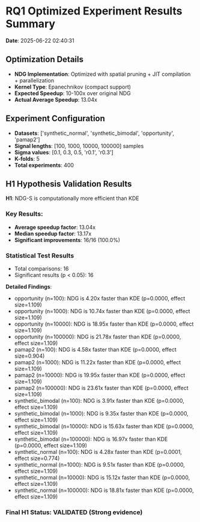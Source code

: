
# RQ1 Optimized Experiment Results Summary

**Date**: 2025-06-22 02:40:31

## Optimization Details
- **NDG Implementation**: Optimized with spatial pruning + JIT compilation + parallelization
- **Kernel Type**: Epanechnikov (compact support)
- **Expected Speedup**: 10-100x over original NDG
- **Actual Average Speedup**: 13.04x

## Experiment Configuration
- **Datasets**: ['synthetic_normal', 'synthetic_bimodal', 'opportunity', 'pamap2']
- **Signal lengths**: [100, 1000, 10000, 100000] samples
- **Sigma values**: [0.1, 0.3, 0.5, 'r0.1', 'r0.3']
- **K-folds**: 5
- **Total experiments**: 400

## H1 Hypothesis Validation Results
**H1**: NDG-S is computationally more efficient than KDE

### Key Results:
- **Average speedup factor**: 13.04x
- **Median speedup factor**: 13.17x
- **Significant improvements**: 16/16 (100.0%)

### Statistical Test Results
- Total comparisons: 16
- Significant results (p < 0.05): 16

**Detailed Findings**:

- opportunity (n=100): NDG is 4.20x faster than KDE (p=0.0000, effect size=1.109)
- opportunity (n=1000): NDG is 10.74x faster than KDE (p=0.0000, effect size=1.109)
- opportunity (n=10000): NDG is 18.95x faster than KDE (p=0.0000, effect size=1.109)
- opportunity (n=100000): NDG is 21.78x faster than KDE (p=0.0000, effect size=1.109)
- pamap2 (n=100): NDG is 4.58x faster than KDE (p=0.0000, effect size=0.904)
- pamap2 (n=1000): NDG is 11.22x faster than KDE (p=0.0000, effect size=1.109)
- pamap2 (n=10000): NDG is 19.95x faster than KDE (p=0.0000, effect size=1.109)
- pamap2 (n=100000): NDG is 23.61x faster than KDE (p=0.0000, effect size=1.109)
- synthetic_bimodal (n=100): NDG is 3.91x faster than KDE (p=0.0000, effect size=1.109)
- synthetic_bimodal (n=1000): NDG is 9.35x faster than KDE (p=0.0000, effect size=1.109)
- synthetic_bimodal (n=10000): NDG is 15.63x faster than KDE (p=0.0000, effect size=1.109)
- synthetic_bimodal (n=100000): NDG is 16.97x faster than KDE (p=0.0000, effect size=1.109)
- synthetic_normal (n=100): NDG is 4.28x faster than KDE (p=0.0001, effect size=0.774)
- synthetic_normal (n=1000): NDG is 9.51x faster than KDE (p=0.0000, effect size=1.109)
- synthetic_normal (n=10000): NDG is 15.12x faster than KDE (p=0.0000, effect size=1.109)
- synthetic_normal (n=100000): NDG is 18.81x faster than KDE (p=0.0000, effect size=1.109)

### Final H1 Status: VALIDATED (Strong evidence)